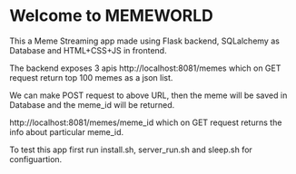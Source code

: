 # Welcome to MEMEWORLD

This a Meme Streaming app made using Flask backend, SQLalchemy as Database and HTML+CSS+JS in frontend.

The backend exposes 3 apis http://localhost:8081/memes which on GET request return top 100 memes as a json list.

We can make POST request to above URL, then the meme will be saved in Database and the meme_id will be returned.

http://localhost:8081/memes/meme_id which on GET request returns the info about particular meme_id.

To test this app first run install.sh, server_run.sh and sleep.sh for configuartion.


